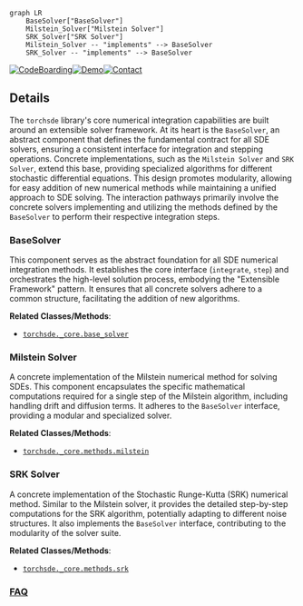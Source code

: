 ```mermaid
graph LR
    BaseSolver["BaseSolver"]
    Milstein_Solver["Milstein Solver"]
    SRK_Solver["SRK Solver"]
    Milstein_Solver -- "implements" --> BaseSolver
    SRK_Solver -- "implements" --> BaseSolver
```

[![CodeBoarding](https://img.shields.io/badge/Generated%20by-CodeBoarding-9cf?style=flat-square)](https://github.com/CodeBoarding/GeneratedOnBoardings)[![Demo](https://img.shields.io/badge/Try%20our-Demo-blue?style=flat-square)](https://www.codeboarding.org/demo)[![Contact](https://img.shields.io/badge/Contact%20us%20-%20contact@codeboarding.org-lightgrey?style=flat-square)](mailto:contact@codeboarding.org)

## Details

The `torchsde` library's core numerical integration capabilities are built around an extensible solver framework. At its heart is the `BaseSolver`, an abstract component that defines the fundamental contract for all SDE solvers, ensuring a consistent interface for integration and stepping operations. Concrete implementations, such as the `Milstein Solver` and `SRK Solver`, extend this base, providing specialized algorithms for different stochastic differential equations. This design promotes modularity, allowing for easy addition of new numerical methods while maintaining a unified approach to SDE solving. The interaction pathways primarily involve the concrete solvers implementing and utilizing the methods defined by the `BaseSolver` to perform their respective integration steps.

### BaseSolver
This component serves as the abstract foundation for all SDE numerical integration methods. It establishes the core interface (`integrate`, `step`) and orchestrates the high-level solution process, embodying the "Extensible Framework" pattern. It ensures that all concrete solvers adhere to a common structure, facilitating the addition of new algorithms.


**Related Classes/Methods**:

- <a href="https://github.com/google-research/torchsde/blob/master/torchsde/_core/base_solver.py" target="_blank" rel="noopener noreferrer">`torchsde._core.base_solver`</a>


### Milstein Solver
A concrete implementation of the Milstein numerical method for solving SDEs. This component encapsulates the specific mathematical computations required for a single step of the Milstein algorithm, including handling drift and diffusion terms. It adheres to the `BaseSolver` interface, providing a modular and specialized solver.


**Related Classes/Methods**:

- <a href="https://github.com/google-research/torchsde/blob/master/torchsde/_core/methods/milstein.py" target="_blank" rel="noopener noreferrer">`torchsde._core.methods.milstein`</a>


### SRK Solver
A concrete implementation of the Stochastic Runge-Kutta (SRK) numerical method. Similar to the Milstein solver, it provides the detailed step-by-step computations for the SRK algorithm, potentially adapting to different noise structures. It also implements the `BaseSolver` interface, contributing to the modularity of the solver suite.


**Related Classes/Methods**:

- <a href="https://github.com/google-research/torchsde/blob/master/torchsde/_core/methods/srk.py" target="_blank" rel="noopener noreferrer">`torchsde._core.methods.srk`</a>




### [FAQ](https://github.com/CodeBoarding/GeneratedOnBoardings/tree/main?tab=readme-ov-file#faq)